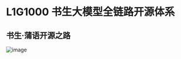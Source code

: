 # L1G1000 书生大模型全链路开源体系

## 书生·蒲语开源之路
![image](https://github.com/user-attachments/assets/ad4140a8-7645-493c-95dc-4eb0b7177807)

